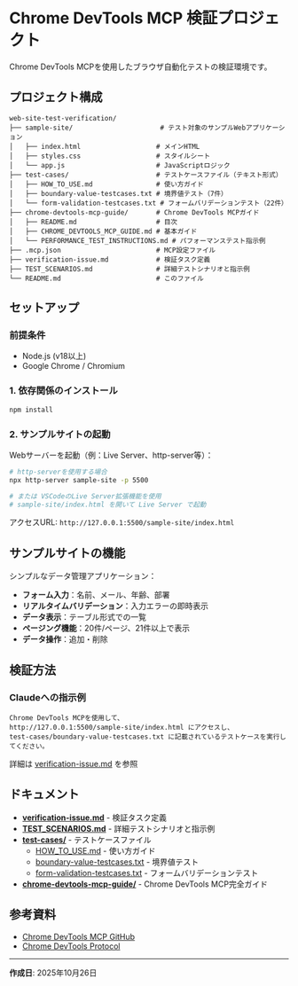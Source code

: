 # Chrome DevTools MCP 検証プロジェクト

Chrome DevTools MCPを使用したブラウザ自動化テストの検証環境です。

## プロジェクト構成

```
web-site-test-verification/
├── sample-site/                      # テスト対象のサンプルWebアプリケーション
│   ├── index.html                   # メインHTML
│   ├── styles.css                   # スタイルシート
│   └── app.js                       # JavaScriptロジック
├── test-cases/                      # テストケースファイル（テキスト形式）
│   ├── HOW_TO_USE.md                # 使い方ガイド
│   ├── boundary-value-testcases.txt # 境界値テスト（7件）
│   └── form-validation-testcases.txt # フォームバリデーションテスト（22件）
├── chrome-devtools-mcp-guide/       # Chrome DevTools MCPガイド
│   ├── README.md                    # 目次
│   ├── CHROME_DEVTOOLS_MCP_GUIDE.md # 基本ガイド
│   └── PERFORMANCE_TEST_INSTRUCTIONS.md # パフォーマンステスト指示例
├── .mcp.json                        # MCP設定ファイル
├── verification-issue.md            # 検証タスク定義
├── TEST_SCENARIOS.md                # 詳細テストシナリオと指示例
└── README.md                        # このファイル
```

## セットアップ

### 前提条件

- Node.js (v18以上)
- Google Chrome / Chromium

### 1. 依存関係のインストール

```bash
npm install
```

### 2. サンプルサイトの起動

Webサーバーを起動（例：Live Server、http-server等）：

```bash
# http-serverを使用する場合
npx http-server sample-site -p 5500

# または VSCodeのLive Server拡張機能を使用
# sample-site/index.html を開いて Live Server で起動
```

アクセスURL: `http://127.0.0.1:5500/sample-site/index.html`

## サンプルサイトの機能

シンプルなデータ管理アプリケーション：

- **フォーム入力**：名前、メール、年齢、部署
- **リアルタイムバリデーション**：入力エラーの即時表示
- **データ表示**：テーブル形式での一覧
- **ページング機能**：20件/ページ、21件以上で表示
- **データ操作**：追加・削除

## 検証方法

### Claudeへの指示例

```
Chrome DevTools MCPを使用して、
http://127.0.0.1:5500/sample-site/index.html にアクセスし、
test-cases/boundary-value-testcases.txt に記載されているテストケースを実行してください。
```

詳細は [verification-issue.md](verification-issue.md) を参照

## ドキュメント

- **[verification-issue.md](verification-issue.md)** - 検証タスク定義
- **[TEST_SCENARIOS.md](TEST_SCENARIOS.md)** - 詳細テストシナリオと指示例
- **[test-cases/](test-cases/)** - テストケースファイル
  - [HOW_TO_USE.md](test-cases/HOW_TO_USE.md) - 使い方ガイド
  - [boundary-value-testcases.txt](test-cases/boundary-value-testcases.txt) - 境界値テスト
  - [form-validation-testcases.txt](test-cases/form-validation-testcases.txt) - フォームバリデーションテスト
- **[chrome-devtools-mcp-guide/](chrome-devtools-mcp-guide/)** - Chrome DevTools MCP完全ガイド

## 参考資料

- [Chrome DevTools MCP GitHub](https://github.com/ChromeDevTools/chrome-devtools-mcp)
- [Chrome DevTools Protocol](https://chromedevtools.github.io/devtools-protocol/)

---

**作成日**: 2025年10月26日
